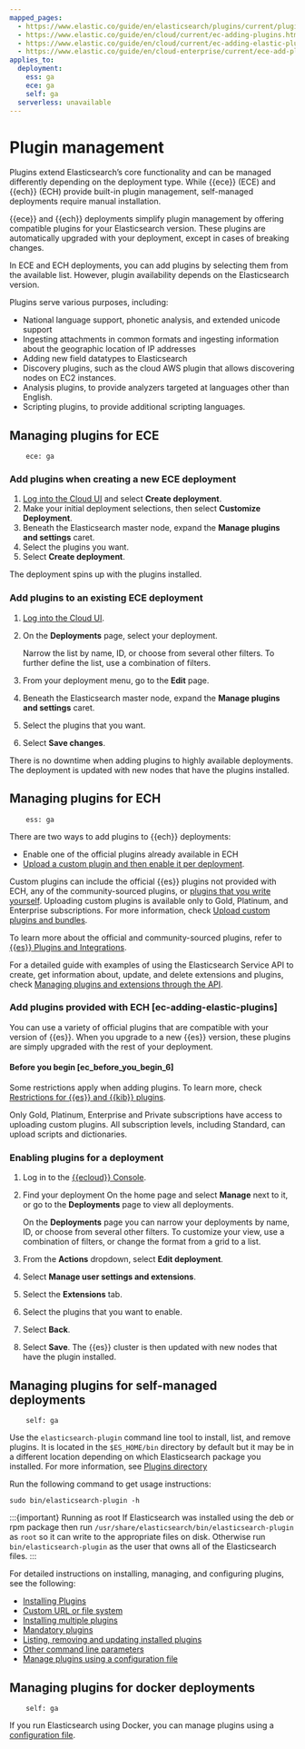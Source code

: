 ```yaml
---
mapped_pages:
  - https://www.elastic.co/guide/en/elasticsearch/plugins/current/plugin-management.html
  - https://www.elastic.co/guide/en/cloud/current/ec-adding-plugins.html
  - https://www.elastic.co/guide/en/cloud/current/ec-adding-elastic-plugins.html
  - https://www.elastic.co/guide/en/cloud-enterprise/current/ece-add-plugins.html
applies_to:
  deployment:
    ess: ga
    ece: ga
    self: ga
  serverless: unavailable
---
```


# Plugin management

Plugins extend Elasticsearch’s core functionality and can be managed differently depending on the deployment type. While {{ece}} (ECE) and {{ech}} (ECH) provide built-in plugin management, self-managed deployments require manual installation.

{{ece}} and {{ech}} deployments simplify plugin management by offering compatible plugins for your Elasticsearch version. These plugins are automatically upgraded with your deployment, except in cases of breaking changes.

In ECE and ECH deployments, you can add plugins by selecting them from the available list. However, plugin availability depends on the Elasticsearch version.

Plugins serve various purposes, including:

* National language support, phonetic analysis, and extended unicode support
* Ingesting attachments in common formats and ingesting information about the geographic location of IP addresses
* Adding new field datatypes to Elasticsearch
* Discovery plugins, such as the cloud AWS plugin that allows discovering nodes on EC2 instances.
* Analysis plugins, to provide analyzers targeted at languages other than English.
* Scripting plugins, to provide additional scripting languages.

## Managing plugins for ECE
```{applies_to}
    ece: ga
```

### Add plugins when creating a new ECE deployment

1. [Log into the Cloud UI](docs-content://deploy-manage/deploy/cloud-enterprise/log-into-cloud-ui.md) and select **Create deployment**.
2. Make your initial deployment selections, then select **Customize Deployment**.
3. Beneath the Elasticsearch master node, expand the **Manage plugins and settings** caret.
4. Select the plugins you want.
5. Select **Create deployment**.

The deployment spins up with the plugins installed.

### Add plugins to an existing ECE deployment

1. [Log into the Cloud UI](docs-content://deploy-manage/deploy/cloud-enterprise/log-into-cloud-ui.md).
2. On the **Deployments** page, select your deployment.

    Narrow the list by name, ID, or choose from several other filters. To further define the list, use a combination of filters.

3. From your deployment menu, go to the **Edit** page.
4. Beneath the Elasticsearch master node, expand the **Manage plugins and settings** caret.
5. Select the plugins that you want.
6. Select **Save changes**.

There is no downtime when adding plugins to highly available deployments. The deployment is updated with new nodes that have the plugins installed.

## Managing plugins for ECH
```{applies_to}
    ess: ga
```

There are two ways to add plugins to {{ech}} deployments:

* Enable one of the official plugins already available in ECH
* [Upload a custom plugin and then enable it per deployment](./cloud/ec-custom-bundles.md).

Custom plugins can include the official {{es}} plugins not provided with ECH, any of the community-sourced plugins, or [plugins that you write yourself](/extend/index.md). Uploading custom plugins is available only to Gold, Platinum, and Enterprise subscriptions. For more information, check [Upload custom plugins and bundles](./cloud/ec-custom-bundles.md).

To learn more about the official and community-sourced plugins, refer to [{{es}} Plugins and Integrations](index.md).

For a detailed guide with examples of using the Elasticsearch Service API to create, get information about, update, and delete extensions and plugins, check [Managing plugins and extensions through the API](./cloud/ec-plugins-guide.md).

### Add plugins provided with ECH [ec-adding-elastic-plugins]

You can use a variety of official plugins that are compatible with your version of {{es}}. When you upgrade to a new {{es}} version, these plugins are simply upgraded with the rest of your deployment.

#### Before you begin [ec_before_you_begin_6]

Some restrictions apply when adding plugins. To learn more, check [Restrictions for {{es}} and {{kib}} plugins](cloud://release-notes/cloud-hosted/known-issues.md#ec-restrictions-plugins).

Only Gold, Platinum, Enterprise and Private subscriptions have access to uploading custom plugins. All subscription levels, including Standard, can upload scripts and dictionaries.

### Enabling plugins for a deployment

1. Log in to the [{{ecloud}} Console](https://cloud.elastic.co?page=docs&placement=docs-body).
2. Find your deployment On the home page and select **Manage** next to it, or go to the **Deployments** page to view all deployments.

    On the **Deployments** page you can narrow your deployments by name, ID, or choose from several other filters. To customize your view, use a combination of filters, or change the format from a grid to a list.

3. From the **Actions** dropdown, select **Edit deployment**.
4. Select **Manage user settings and extensions**.
5. Select the **Extensions** tab.
6. Select the plugins that you want to enable.
7. Select **Back**.
8. Select **Save**. The {{es}} cluster is then updated with new nodes that have the plugin installed.

## Managing plugins for self-managed deployments
```{applies_to}
    self: ga
```
Use the `elasticsearch-plugin` command line tool to install, list, and remove plugins. It is located in the `$ES_HOME/bin` directory by default but it may be in a different location depending on which Elasticsearch package you installed. For more information, see [Plugins directory](_plugins_directory.md)

Run the following command to get usage instructions:

```
sudo bin/elasticsearch-plugin -h
```

:::{important} Running as root
If Elasticsearch was installed using the deb or rpm package then run `/usr/share/elasticsearch/bin/elasticsearch-plugin` as `root` so it can write to the appropriate files on disk. Otherwise run `bin/elasticsearch-plugin` as the user that owns all of the Elasticsearch files.
:::

For detailed instructions on installing, managing, and configuring plugins, see the following:

* [Installing Plugins](./installation.md)
* [Custom URL or file system](./plugin-management-custom-url.md)
* [Installing multiple plugins](./installing-multiple-plugins.md)
* [Mandatory plugins](./mandatory-plugins.md)
* [Listing, removing and updating installed plugins](./listing-removing-updating.md)
* [Other command line parameters](./_other_command_line_parameters.md)
* [Manage plugins using a configuration file](./manage-plugins-using-configuration-file.md)

## Managing plugins for docker deployments
```{applies_to}
    self: ga
```
If you run Elasticsearch using Docker, you can manage plugins using a [configuration file](manage-plugins-using-configuration-file.md).





